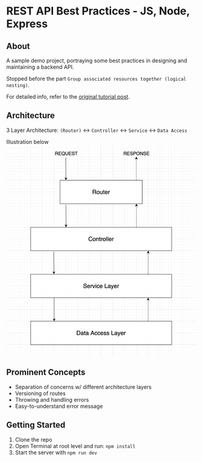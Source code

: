 # REST API Best Practices - JS, Node, Express

## About
A sample demo project, portraying some best practices in designing and maintaining a backend API.

Stopped before the part `Group associated resources together (logical nesting)`.

For detailed info, refer to the [original tutorial post](https://www.freecodecamp.org/news/rest-api-design-best-practices-build-a-rest-api/).

## Architecture
3 Layer Architecture: `(Router)` <-> `Controller` <-> `Service` <-> `Data Access`

Illustration below
![architecture](screenshots/layers.png)

## Prominent Concepts
* Separation of concerns w/ different architecture layers
* Versioning of routes
* Throwing and handling errors
* Easy-to-understand error message

## Getting Started
1. Clone the repo
2. Open Terminal at root level and run: `npm install`
3. Start the server with `npm run dev`
